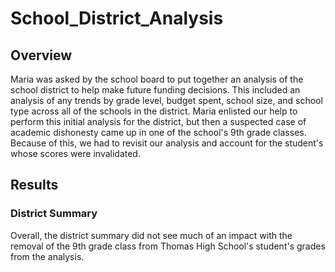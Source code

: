 # School_District_Analysis

## Overview

Maria was asked by the school board to put together an analysis of the school district to help make future funding decisions. This included an analysis of any trends by grade level, budget spent, school size, and school type across all of the schools in the district. Maria enlisted our help to perform this initial analysis for the district, but then a suspected case of academic dishonesty came up in one of the school's 9th grade classes. Because of this, we had to revisit our analysis and account for the student's whose scores were invalidated.

## Results

### District Summary

Overall, the district summary did not see much of an impact with the removal of the 9th grade class from Thomas High School's student's grades from the analysis. 

